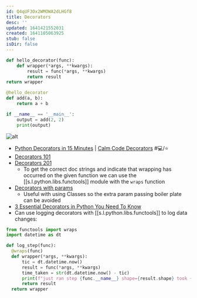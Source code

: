 ```yaml
---
id: Q4qUF3Ox2WMOWA2dLHGf8
title: Decorators
desc: ''
updated: 1641421552031
created: 1641105063925
stub: false
isDir: false
---
```


```python
def hello_decorator(func):
	def wrapper(*args, **kwargs):
		result = func(*args, **kwargs)
		return result
return wrapper

@hello_decorator
def add(a, b):
	return a + b 

if __name__ == '__main__':
	output = add(2, 2)
	print(output)
```

![alt](assets/images/Pasted_image_20210916111645.png)

- [Python Decorators in 15 Minutes](https://youtu.be/r7Dtus7N4pI) \| [Calm Code Decorators](https://calmcode.io/decorators/introduction.html) #💻️/⭐ 
- [Decorators 101](https://sureshdsk.dev/python-decorators-101)
- [Decorators 201](https://sureshdsk.dev/python-decorators-201)
  - To get the correct doc strings and indicate that wrapping has occurred on the given function we can use the [[s.l.python.libs.functools]] module with the `wraps` function
- [Decorators with params](https://sureshdsk.dev/python-decorators-with-parameters)
  - Useful with using Classes so the extra param passing boiler plate can be avoided
- [3 Essential Decorators in Python You Need To Know](https://betterprogramming.pub/3-essential-decorators-in-python-you-need-to-know-654650bd5c36)
- Can use logging decorators with [[s.l.python.libs.functools]] to log data changes:

```python
from functools import wraps
import datetime as dt

def log_step(func):
  @wraps(func)
  def wrapper(*args, **kwargs):
	  tic = dt.datetime.now()
	  result = func(*args, **kwargs)
	  time_taken = str(dt.datetime.now() - tic)
	  print(f"just ran step {func.__name__} shape={result.shape} took {time_taken}s")
	  return result
  return wrapper
```
